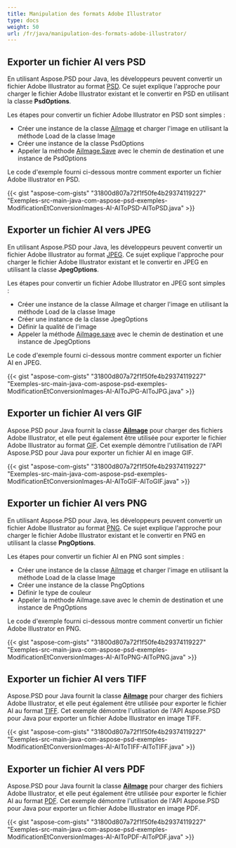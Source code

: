 ```yaml
---
title: Manipulation des formats Adobe Illustrator
type: docs
weight: 50
url: /fr/java/manipulation-des-formats-adobe-illustrator/
---
```


## **Exporter un fichier AI vers PSD**
En utilisant Aspose.PSD pour Java, les développeurs peuvent convertir un fichier Adobe Illustrator au format [PSD](https://wiki.fileformat.com/image/psd/). Ce sujet explique l'approche pour charger le fichier Adobe Illustrator existant et le convertir en PSD en utilisant la classe **PsdOptions**.

Les étapes pour convertir un fichier Adobe Illustrator en PSD sont simples :

- Créer une instance de la classe [AiImage](https://reference.aspose.com/fr/java/psd/com.aspose.psd.fileformats.ai/AiImage) et charger l'image en utilisant la méthode Load de la classe Image
- Créer une instance de la classe PsdOptions
- Appeler la méthode [AiImage.Save](https://reference.aspose.com/fr/java/psd/com.aspose.psd/Image#save--) avec le chemin de destination et une instance de PsdOptions 

Le code d'exemple fourni ci-dessous montre comment exporter un fichier Adobe Illustrator en PSD.



{{< gist "aspose-com-gists" "31800d807a72f1f50fe4b29374119227" "Exemples-src-main-java-com-aspose-psd-exemples-ModificationEtConversionImages-AI-AIToPSD-AIToPSD.java" >}}
## **Exporter un fichier AI vers JPEG**
En utilisant Aspose.PSD pour Java, les développeurs peuvent convertir un fichier Adobe Illustrator au format [JPEG](https://wiki.fileformat.com/image/jpeg/). Ce sujet explique l'approche pour charger le fichier Adobe Illustrator existant et le convertir en JPEG en utilisant la classe **JpegOptions**.

Les étapes pour convertir un fichier Adobe Illustrator en JPEG sont simples :

- Créer une instance de la classe AiImage et charger l'image en utilisant la méthode Load de la classe Image
- Créer une instance de la classe JpegOptions
- Définir la qualité de l'image
- Appeler la méthode [AiImage.save](https://reference.aspose.com/fr/java/psd/com.aspose.psd.fileformats.ai/AiImage) avec le chemin de destination et une instance de JpegOptions 

Le code d'exemple fourni ci-dessous montre comment exporter un fichier AI en JPEG.



{{< gist "aspose-com-gists" "31800d807a72f1f50fe4b29374119227" "Exemples-src-main-java-com-aspose-psd-exemples-ModificationEtConversionImages-AI-AIToJPG-AIToJPG.java" >}}
## **Exporter un fichier AI vers GIF**
Aspose.PSD pour Java fournit la classe [**AiImage**](https://reference.aspose.com/fr/java/psd/com.aspose.psd.fileformats.ai/AiImage) pour charger des fichiers Adobe Illustrator, et elle peut également être utilisée pour exporter le fichier Adobe Illustrator au format [GIF](https://wiki.fileformat.com/image/gif/). Cet exemple démontre l'utilisation de l'API Aspose.PSD pour Java pour exporter un fichier AI en image GIF.

{{< gist "aspose-com-gists" "31800d807a72f1f50fe4b29374119227" "Exemples-src-main-java-com-aspose-psd-exemples-ModificationEtConversionImages-AI-AIToGIF-AIToGIF.java" >}}
## **Exporter un fichier AI vers PNG**
En utilisant Aspose.PSD pour Java, les développeurs peuvent convertir un fichier Adobe Illustrator au format [PNG](https://wiki.fileformat.com/image/png/). Ce sujet explique l'approche pour charger le fichier Adobe Illustrator existant et le convertir en PNG en utilisant la classe **PngOptions**.

Les étapes pour convertir un fichier AI en PNG sont simples :

- Créer une instance de la classe [AiImage](https://reference.aspose.com/fr/java/psd/com.aspose.psd.fileformats.ai/AiImage) et charger l'image en utilisant la méthode Load de la classe Image
- Créer une instance de la classe PngOptions
- Définir le type de couleur
- Appeler la méthode AiImage.save avec le chemin de destination et une instance de PngOptions 

Le code d'exemple fourni ci-dessous montre comment convertir un fichier Adobe Illustrator en PNG.



{{< gist "aspose-com-gists" "31800d807a72f1f50fe4b29374119227" "Exemples-src-main-java-com-aspose-psd-exemples-ModificationEtConversionImages-AI-AIToPNG-AIToPNG.java" >}}
## **Exporter un fichier AI vers TIFF**
Aspose.PSD pour Java fournit la classe [**AiImage**](https://reference.aspose.com/fr/java/psd/com.aspose.psd.fileformats.ai/AiImage) pour charger des fichiers Adobe Illustrator, et elle peut également être utilisée pour exporter le fichier AI au format [TIFF](https://wiki.fileformat.com/image/tiff). Cet exemple démontre l'utilisation de l'API Aspose.PSD pour Java pour exporter un fichier Adobe Illustrator en image TIFF.

{{< gist "aspose-com-gists" "31800d807a72f1f50fe4b29374119227" "Exemples-src-main-java-com-aspose-psd-exemples-ModificationEtConversionImages-AI-AIToTIFF-AIToTIFF.java" >}}



## **Exporter un fichier AI vers PDF**
Aspose.PSD pour Java fournit la classe [**AiImage**](https://reference.aspose.com/fr/java/psd/com.aspose.psd.fileformats.ai/AiImage) pour charger des fichiers Adobe Illustrator, et elle peut également être utilisée pour exporter le fichier AI au format [PDF](https://docs.fileformat.com/pdf/). Cet exemple démontre l'utilisation de l'API Aspose.PSD pour Java pour exporter un fichier Adobe Illustrator en image PDF.

{{< gist "aspose-com-gists" "31800d807a72f1f50fe4b29374119227" "Exemples-src-main-java-com-aspose-psd-exemples-ModificationEtConversionImages-AI-AIToPDF-AIToPDF.java" >}}
